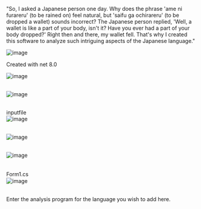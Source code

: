 "So, I asked a Japanese person one day. Why does the phrase 'ame ni furareru' (to be rained on) feel natural, but 'saifu ga ochirareru' (to be dropped a wallet) sounds incorrect? The Japanese person replied, 'Well, a wallet is like a part of your body, isn't it? Have you ever had a part of your body dropped?' Right then and there, my wallet fell. That's why I created this software to analyze such intriguing aspects of the Japanese language."



![image](https://github.com/matahino/morphological-analysis/assets/96413690/b711e7bf-9656-467b-bb73-87d643a42923) <br>

Created with net 8.0<br>

![image](https://github.com/matahino/morphological-analysis/assets/96413690/01bb01af-4766-4f77-8343-8e97e15d491a)<br><br>



![image](https://github.com/matahino/morphological-analysis/assets/96413690/13f214db-9663-41d3-8859-d1f5e633122d)<br><br>



inputfile<br>
![image](https://github.com/matahino/morphological-analysis/assets/96413690/00b20295-c1f2-4e31-a33d-4f3d72709d7e)<br><br>


![image](https://github.com/matahino/morphological-analysis/assets/96413690/5ff0bcfc-3b90-4b5f-a3cc-e54b657d6ac7)<br><br>


![image](https://github.com/matahino/morphological-analysis/assets/96413690/1d452430-15f3-408a-a064-7f05a5b73586)<br><br>

Form1.cs　<br>
![image](https://github.com/matahino/morphological-analysis/assets/96413690/feaa6eba-fd4c-4905-8c47-d7c67a3f2bb8)<br><br>

Enter the analysis program for the language you wish to add here.
